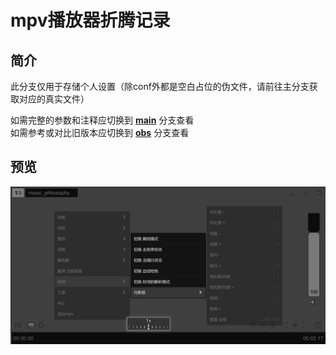 # mpv播放器折腾记录

## 简介

此分支仅用于存储个人设置（除conf外都是空白占位的伪文件，请前往主分支获取对应的真实文件）

如需完整的参数和注释应切换到 [**main**](https://github.com/hooke007/MPV_lazy/tree/main) 分支查看  
如需参考或对比旧版本应切换到 [**obs**](https://github.com/hooke007/MPV_lazy/tree/obs) 分支查看

## 预览

![](Temp/mpv-lazy-lite.png)
